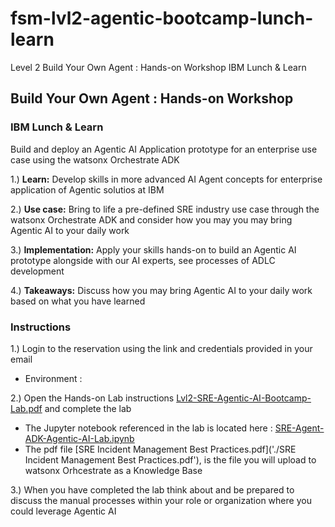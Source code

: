 # fsm-lvl2-agentic-bootcamp-lunch-learn
Level 2 Build Your Own Agent : Hands-on Workshop​ IBM Lunch &amp; Learn​

## Build Your Own Agent : Hands-on Workshop​
### IBM Lunch & Learn​

Build and deploy an Agentic AI Application prototype for an enterprise use case​ using the watsonx Orchestrate ADK

1.) **Learn:** Develop skills in more advanced AI Agent concepts for enterprise application of Agentic solutios at IBM​​ <br>

2.) **Use case:** Bring to life a pre-defined SRE industry use case through the watsonx Orchestrate ADK and consider how you may you may bring Agentic AI to your daily work​ <br>

3.) **Implementation:** Apply your skills hands-on to build an Agentic AI prototype alongside with our AI experts, see processes of ADLC development <br>

4.) **Takeaways:** Discuss how you may bring Agentic AI to your daily work based on what you have learned <br>

### Instructions

1.) Login to the reservation using the link and credentials provided in your email <br>
* Environment : <tz-link> <br>

2.) Open the Hands-on Lab instructions [Lvl2-SRE-Agentic-AI-Bootcamp-Lab.pdf](./Lvl2-SRE-Agentic-AI-Bootcamp-Lab.pdf) and complete the lab <br>
* The Jupyter notebook referenced in the lab is located here : [SRE-Agent-ADK-Agentic-AI-Lab.ipynb](./SRE-Agent-ADK-Agentic-AI-Lab.ipynb) <br>
* The pdf file [SRE Incident Management Best Practices.pdf]('./SRE Incident Management Best Practices.pdf'), is the file you will upload to watsonx Orhcestrate as a Knowledge Base 

3.) When you have completed the lab think about and be prepared to discuss the manual processes within your role or organization where you could leverage Agentic AI <br>

